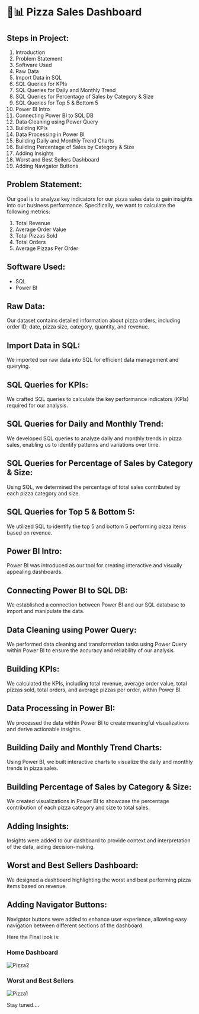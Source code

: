 # 🍕📊 Pizza Sales Dashboard

## Steps in Project:

1. Introduction
2. Problem Statement
3. Software Used
4. Raw Data
5. Import Data in SQL
6. SQL Queries for KPIs
7. SQL Queries for Daily and Monthly Trend
8. SQL Queries for Percentage of Sales by Category & Size
9. SQL Queries for Top 5 & Bottom 5
10. Power BI Intro
11. Connecting Power BI to SQL DB
12. Data Cleaning using Power Query
13. Building KPIs
14. Data Processing in Power BI
15. Building Daily and Monthly Trend Charts
16. Building Percentage of Sales by Category & Size
17. Adding Insights
18. Worst and Best Sellers Dashboard
19. Adding Navigator Buttons

## Problem Statement:

Our goal is to analyze key indicators for our pizza sales data to gain insights into our business performance. Specifically, we want to calculate the following metrics:

1. Total Revenue
2. Average Order Value
3. Total Pizzas Sold
4. Total Orders
5. Average Pizzas Per Order

## Software Used:

- SQL
- Power BI

## Raw Data:

Our dataset contains detailed information about pizza orders, including order ID, date, pizza size, category, quantity, and revenue.

## Import Data in SQL:

We imported our raw data into SQL for efficient data management and querying.

## SQL Queries for KPIs:

We crafted SQL queries to calculate the key performance indicators (KPIs) required for our analysis.

## SQL Queries for Daily and Monthly Trend:

We developed SQL queries to analyze daily and monthly trends in pizza sales, enabling us to identify patterns and variations over time.

## SQL Queries for Percentage of Sales by Category & Size:

Using SQL, we determined the percentage of total sales contributed by each pizza category and size.

## SQL Queries for Top 5 & Bottom 5:

We utilized SQL to identify the top 5 and bottom 5 performing pizza items based on revenue.

## Power BI Intro:

Power BI was introduced as our tool for creating interactive and visually appealing dashboards.

## Connecting Power BI to SQL DB:

We established a connection between Power BI and our SQL database to import and manipulate the data.

## Data Cleaning using Power Query:

We performed data cleaning and transformation tasks using Power Query within Power BI to ensure the accuracy and reliability of our analysis.

## Building KPIs:

We calculated the KPIs, including total revenue, average order value, total pizzas sold, total orders, and average pizzas per order, within Power BI.

## Data Processing in Power BI:

We processed the data within Power BI to create meaningful visualizations and derive actionable insights.

## Building Daily and Monthly Trend Charts:

Using Power BI, we built interactive charts to visualize the daily and monthly trends in pizza sales.

## Building Percentage of Sales by Category & Size:

We created visualizations in Power BI to showcase the percentage contribution of each pizza category and size to total sales.

## Adding Insights:

Insights were added to our dashboard to provide context and interpretation of the data, aiding decision-making.

## Worst and Best Sellers Dashboard:

We designed a dashboard highlighting the worst and best performing pizza items based on revenue.

## Adding Navigator Buttons:

Navigator buttons were added to enhance user experience, allowing easy navigation between different sections of the dashboard.

Here the Final look is:
### Home Dashboard
![Pizza2](https://github.com/sakshityagi463/Pizza-Sales/assets/139478287/ef89e6a2-4502-4969-9e45-6413e62bfa7e)


### Worst and Best Sellers
![Pizza1](https://github.com/sakshityagi463/Pizza-Sales/assets/139478287/168696f6-e63c-4e98-8c40-b0d1ddcf6c98)

Stay tuned....
